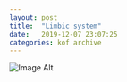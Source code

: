```yaml
---
layout:	post
title:	"Limbic system"
date:	2019-12-07 23:07:25
categories:	kof archive
---
```


![Image Alt](https://k0f.github.io/assets/20221217_230602.jpg)